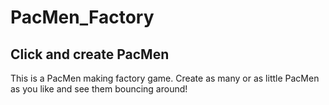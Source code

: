 # PacMen_Factory 
## Click and create PacMen
This is a PacMen making factory game. Create as many or as little PacMen as you like and see them bouncing around!
